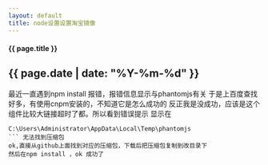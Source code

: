 ```yaml
---
layout: default
title: node设置设置淘宝镜像
---
```

#### {{ page.title }}
{{ page.date | date: "%Y-%m-%d" }}
------

最近一直遇到npm install 报错，报错信息显示与phantomjs有关
于是上百度查找好多，有使用cnpm安装的，不知道它是怎么成功的
反正我是没成功，应该是这个组件比较大链接超时了都。所以看到错误提示
显示在
```phthon
C:\Users\Administrator\AppData\Local\Temp\phantomjs
``` 无法找到压缩包
ok,直接从github上面找到对应的压缩包，下载后把压缩包复制到改目录下
然后在npm install ，ok 成功了
